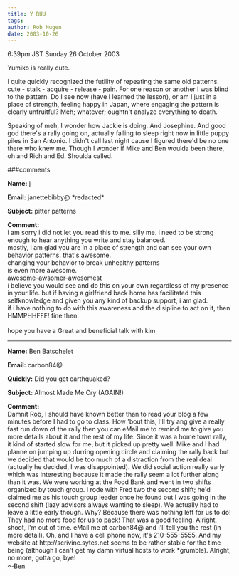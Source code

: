 ```yaml
---
title: Y RUU
tags: 
author: Rob Nugen
date: 2003-10-26
---
```


<p class=date>6:39pm JST Sunday 26 October 2003</p>

<p>Yumiko is really cute.</p>

<p>I quite quickly recognized the futility of repeating the same old
patterns.  cute - stalk - acquire - release - pain.  For one reason or
another I was blind to the pattern.  Do I see now (have I learned the
lesson), or am I just in a place of strength, feeling happy in Japan,
where engaging the pattern is clearly unfruitful?  Meh; whatever;
oughtn't analyze everything to death.</p>

<p>Speaking of meh, I wonder how Jackie is doing.  And Josephine.  And
good god there's a rally going on, actually falling to sleep right now
in little puppy piles in San Antonio.  I didn't call last night cause
I figured there'd be no one there who knew me.  Though I wonder if
Mike and Ben woulda been there, oh and Rich and Ed.  Shoulda
called.</p>


###comments

<p><b>Name:</b> j

<p><b>Email:</b> janettebibby@ *redacted*

<p><b>Subject:</b> pitter patterns

<p><b>Comment:</b>
<br>i am sorry i did not let you read this to me. silly me. i need to be strong enough to hear anything you write and stay balanced.  <br>
 mostly, i am glad you are in a place of strength and can see your own behavior patterns.  that's awesome. <br>
  changing your behavior to break unhealthy patterns <br>
is even more awesome.<br>
awesome-awsomer-awesomest<br>
  i believe you would see and do this on your own regardless of my presence in your life.  but if having a girlfriend back home has facilitated this selfknowledge and given you any kind of backup support, i am glad.<br>
  if i have nothing to do with this awareness and the disipline to act on it, then HMMPHHFFF! fine then. <br>
<br>
  hope you have a Great and beneficial talk with kim

<p><hr></p>


<p><b>Name:</b> Ben Batschelet

<p><b>Email:</b> carbon84@

<p><b>Quickly:</b> Did you get earthquaked?

<p><b>Subject:</b> Almost Made Me Cry (AGAIN!)

<p><b>Comment:</b>
<br>Damnit Rob, I should have known better than to read your blog a few minutes before I had to go to class. How 'bout this, I'll try ang give a really fast run down of the rally then you can eMail me to remind me to give you more details about it and the rest of my life. Since it was a home town rally, it kind of started slow for me, but it picked up pretty well. Mike and I had planne on jumping up durring opening circle and claiming the rally back but we decided that would be too much of a distraction from the real deal (actually he decided, I was disappointed). We did social action really early which was interesting because it made the rally seem a lot further along than it was. We were working at the Food Bank and went in two shifts organized by touch group. I rode with Fred two the second shift; he'd claimed me as his touch group leader once he found out I was going in the second shift (lazy advisors always wanting to sleep). We actually had to leave a little early though. Why? Because there was nothing left for us to do! They had no more food for us to pack! That was a good feeling. Alright, shoot, I'm out of time. eMail me at carbon84@ and I'll tell you the rest (in more detail). Oh, and I have a cell phone now, it's 210-555-5555. And my website at http://scrivinc.sytes.net seems to be rather stable for the time being (although I can't get my damn virtual hosts to work *grumble). Alright, no more, gotta go, bye!<br>
〜Ben

